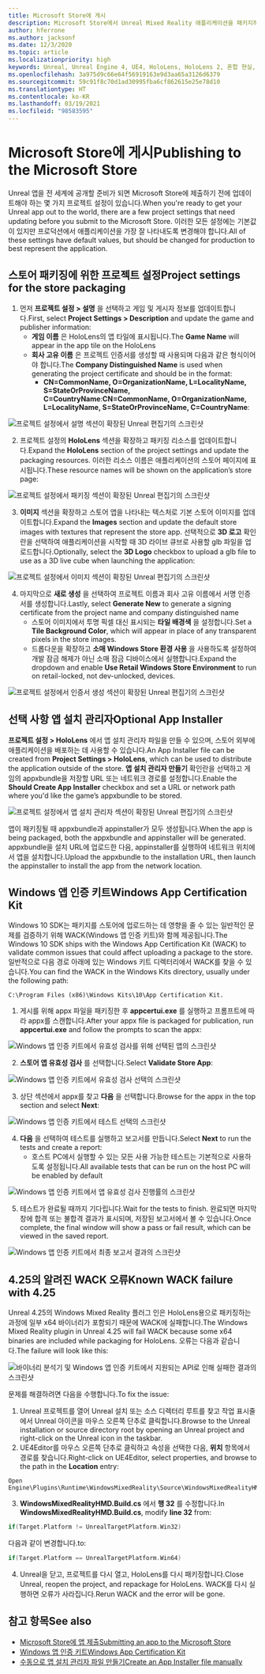 ```yaml
---
title: Microsoft Store에 게시
description: Microsoft Store에서 Unreal Mixed Reality 애플리케이션을 패키지하고, 인증하고, 게시하는 방법에 대해 알아봅니다.
author: hferrone
ms.author: jacksonf
ms.date: 12/3/2020
ms.topic: article
ms.localizationpriority: high
keywords: Unreal, Unreal Engine 4, UE4, HoloLens, HoloLens 2, 혼합 현실, 개발, 문서화, 가이드, 기능, 혼합 현실 헤드셋, windows mixed reality 헤드셋, 가상 현실 헤드셋, 게시, 배포, Microsoft store
ms.openlocfilehash: 3a975d9c66e64f56919163e9d3aa65a3126d6379
ms.sourcegitcommit: 59c91f8c70d1ad30995fba6cf862615e25e78d10
ms.translationtype: HT
ms.contentlocale: ko-KR
ms.lasthandoff: 03/19/2021
ms.locfileid: "98583595"
---
```

# <a name="publishing-to-the-microsoft-store"></a><span data-ttu-id="7beb3-104">Microsoft Store에 게시</span><span class="sxs-lookup"><span data-stu-id="7beb3-104">Publishing to the Microsoft Store</span></span>

<span data-ttu-id="7beb3-105">Unreal 앱을 전 세계에 공개할 준비가 되면 Microsoft Store에 제출하기 전에 업데이트해야 하는 몇 가지 프로젝트 설정이 있습니다.</span><span class="sxs-lookup"><span data-stu-id="7beb3-105">When you're ready to get your Unreal app out to the world, there are a few project settings that need updating before you submit to the Microsoft Store.</span></span> <span data-ttu-id="7beb3-106">이러한 모든 설정에는 기본값이 있지만 프로덕션에서 애플리케이션을 가장 잘 나타내도록 변경해야 합니다.</span><span class="sxs-lookup"><span data-stu-id="7beb3-106">All of these settings have default values, but should be changed for production to best represent the application.</span></span>

## <a name="project-settings-for-the-store-packaging"></a><span data-ttu-id="7beb3-107">스토어 패키징에 위한 프로젝트 설정</span><span class="sxs-lookup"><span data-stu-id="7beb3-107">Project settings for the store packaging</span></span>

1. <span data-ttu-id="7beb3-108">먼저 **프로젝트 설정 > 설명** 을 선택하고 게임 및 게시자 정보를 업데이트합니다.</span><span class="sxs-lookup"><span data-stu-id="7beb3-108">First, select **Project Settings > Description** and update the game and publisher information:</span></span> 
    * <span data-ttu-id="7beb3-109">**게임 이름** 은 HoloLens의 앱 타일에 표시됩니다.</span><span class="sxs-lookup"><span data-stu-id="7beb3-109">The **Game Name** will appear in the app tile on the HoloLens</span></span>
    * <span data-ttu-id="7beb3-110">**회사 고유 이름** 은 프로젝트 인증서를 생성할 때 사용되며 다음과 같은 형식이어야 합니다.</span><span class="sxs-lookup"><span data-stu-id="7beb3-110">The **Company Distinguished Name** is used when generating the project certificate and should be in the format:</span></span> 
        * <span data-ttu-id="7beb3-111">**CN=CommonName, O=OrganizationName, L=LocalityName, S=StateOrProvinceName, C=CountryName**:</span><span class="sxs-lookup"><span data-stu-id="7beb3-111">**CN=CommonName, O=OrganizationName, L=LocalityName, S=StateOrProvinceName, C=CountryName**:</span></span>

![프로젝트 설정에서 설명 섹션이 확장된 Unreal 편집기의 스크린샷](images/unreal-publishing-img-01.png)

2. <span data-ttu-id="7beb3-113">프로젝트 설정의 **HoloLens** 섹션을 확장하고 패키징 리소스를 업데이트합니다.</span><span class="sxs-lookup"><span data-stu-id="7beb3-113">Expand the **HoloLens** section of the project settings and update the packaging resources.</span></span>  <span data-ttu-id="7beb3-114">이러한 리소스 이름은 애플리케이션의 스토어 페이지에 표시됩니다.</span><span class="sxs-lookup"><span data-stu-id="7beb3-114">These resource names will be shown on the application’s store page:</span></span>

![프로젝트 설정에서 패키징 섹션이 확장된 Unreal 편집기의 스크린샷](images/unreal-publishing-img-02.png)

3. <span data-ttu-id="7beb3-116">**이미지** 섹션을 확장하고 스토어 앱을 나타내는 텍스처로 기본 스토어 이미지를 업데이트합니다.</span><span class="sxs-lookup"><span data-stu-id="7beb3-116">Expand the **Images** section and update the default store images with textures that represent the store app.</span></span>  <span data-ttu-id="7beb3-117">선택적으로 **3D 로고** 확인란을 선택하여 애플리케이션을 시작할 때 3D 라이브 큐브로 사용할 glb 파일을 업로드합니다.</span><span class="sxs-lookup"><span data-stu-id="7beb3-117">Optionally, select the **3D Logo** checkbox to upload a glb file to use as a 3D live cube when launching the application:</span></span>

![프로젝트 설정에서 이미지 섹션이 확장된 Unreal 편집기의 스크린샷](images/unreal-publishing-img-03.png)

4. <span data-ttu-id="7beb3-119">마지막으로 **새로 생성** 을 선택하여 프로젝트 이름과 회사 고유 이름에서 서명 인증서를 생성합니다.</span><span class="sxs-lookup"><span data-stu-id="7beb3-119">Lastly, select **Generate New** to generate a signing certificate from the project name and company distinguished name</span></span>  
    * <span data-ttu-id="7beb3-120">스토어 이미지에서 투명 픽셀 대신 표시되는 **타일 배경색** 을 설정합니다.</span><span class="sxs-lookup"><span data-stu-id="7beb3-120">Set a **Tile Background Color**, which will appear in place of any transparent pixels in the store images.</span></span>
    * <span data-ttu-id="7beb3-121">드롭다운을 확장하고 **소매 Windows Store 환경 사용** 을 사용하도록 설정하여 개발 잠금 해제가 아닌 소매 잠금 디바이스에서 실행합니다.</span><span class="sxs-lookup"><span data-stu-id="7beb3-121">Expand the dropdown and enable **Use Retail Windows Store Environment** to run on retail-locked, not dev-unlocked, devices.</span></span>

![프로젝트 설정에서 인증서 생성 섹션이 확장된 Unreal 편집기의 스크린샷](images/unreal-publishing-img-04.png)

## <a name="optional-app-installer"></a><span data-ttu-id="7beb3-123">선택 사항 앱 설치 관리자</span><span class="sxs-lookup"><span data-stu-id="7beb3-123">Optional App Installer</span></span>

<span data-ttu-id="7beb3-124">**프로젝트 설정 > HoloLens** 에서 앱 설치 관리자 파일을 만들 수 있으며, 스토어 외부에 애플리케이션을 배포하는 데 사용할 수 있습니다.</span><span class="sxs-lookup"><span data-stu-id="7beb3-124">An App Installer file can be created from **Project Settings > HoloLens**, which can be used to distribute the application outside of the store.</span></span>  <span data-ttu-id="7beb3-125">**앱 설치 관리자 만들기** 확인란을 선택하고 게임의 appxbundle을 저장할 URL 또는 네트워크 경로를 설정합니다.</span><span class="sxs-lookup"><span data-stu-id="7beb3-125">Enable the **Should Create App Installer** checkbox and set a URL or network path where you'd like the game’s appxbundle to be stored.</span></span>  

![프로젝트 설정에서 앱 설치 관리자 섹션이 확장된 Unreal 편집기의 스크린샷](images/unreal-publishing-img-05.png)

<span data-ttu-id="7beb3-127">앱이 패키징될 때 appxbundle과 appinstaller가 모두 생성됩니다.</span><span class="sxs-lookup"><span data-stu-id="7beb3-127">When the app is being packaged, both the appxbundle and appinstaller will be generated.</span></span>  <span data-ttu-id="7beb3-128">appxbundle을 설치 URL에 업로드한 다음, appinstaller를 실행하여 네트워크 위치에서 앱을 설치합니다.</span><span class="sxs-lookup"><span data-stu-id="7beb3-128">Upload the appxbundle to the installation URL, then launch the appinstaller to install the app from the network location.</span></span>

## <a name="windows-app-certification-kit"></a><span data-ttu-id="7beb3-129">Windows 앱 인증 키트</span><span class="sxs-lookup"><span data-stu-id="7beb3-129">Windows App Certification Kit</span></span>

<span data-ttu-id="7beb3-130">Windows 10 SDK는 패키지를 스토어에 업로드하는 데 영향을 줄 수 있는 일반적인 문제를 검증하기 위해 WACK(Windows 앱 인증 키트)와 함께 제공됩니다.</span><span class="sxs-lookup"><span data-stu-id="7beb3-130">The Windows 10 SDK ships with the Windows App Certification Kit (WACK) to validate common issues that could affect uploading a package to the store.</span></span>  <span data-ttu-id="7beb3-131">일반적으로 다음 경로 아래에 있는 Windows 키트 디렉터리에서 WACK를 찾을 수 있습니다.</span><span class="sxs-lookup"><span data-stu-id="7beb3-131">You can find the WACK in the Windows Kits directory, usually under the following path:</span></span> 

```
C:\Program Files (x86)\Windows Kits\10\App Certification Kit.
```

1. <span data-ttu-id="7beb3-132">게시를 위해 appx 파일을 패키징한 후 **appcertui.exe** 를 실행하고 프롬프트에 따라 appx를 스캔합니다.</span><span class="sxs-lookup"><span data-stu-id="7beb3-132">After your appx file is packaged for publication, run **appcertui.exe** and follow the prompts to scan the appx:</span></span>

![Windows 앱 인증 키트에서 유효성 검사를 위해 선택된 앱의 스크린샷](images/unreal-publishing-img-06.png)

2. <span data-ttu-id="7beb3-134">**스토어 앱 유효성 검사** 를 선택합니다.</span><span class="sxs-lookup"><span data-stu-id="7beb3-134">Select **Validate Store App**:</span></span>

![Windows 앱 인증 키트에서 유효성 검사 선택의 스크린샷](images/unreal-publishing-img-07.png)

3. <span data-ttu-id="7beb3-136">상단 섹션에서 appx를 찾고 **다음** 을 선택합니다.</span><span class="sxs-lookup"><span data-stu-id="7beb3-136">Browse for the appx in the top section and select **Next**:</span></span>

![Windows 앱 인증 키트에서 테스트 선택의 스크린샷](images/unreal-publishing-img-08.png)

4. <span data-ttu-id="7beb3-138">**다음** 을 선택하여 테스트를 실행하고 보고서를 만듭니다.</span><span class="sxs-lookup"><span data-stu-id="7beb3-138">Select **Next** to run the tests and create a report:</span></span>
    * <span data-ttu-id="7beb3-139">호스트 PC에서 실행할 수 있는 모든 사용 가능한 테스트는 기본적으로 사용하도록 설정됩니다.</span><span class="sxs-lookup"><span data-stu-id="7beb3-139">All available tests that can be run on the host PC will be enabled by default</span></span>

![Windows 앱 인증 키트에서 앱 유효성 검사 진행률의 스크린샷](images/unreal-publishing-img-09.png)

5. <span data-ttu-id="7beb3-141">테스트가 완료될 때까지 기다립니다.</span><span class="sxs-lookup"><span data-stu-id="7beb3-141">Wait for the tests to finish.</span></span> <span data-ttu-id="7beb3-142">완료되면 마지막 창에 합격 또는 불합격 결과가 표시되며, 저장된 보고서에서 볼 수 있습니다.</span><span class="sxs-lookup"><span data-stu-id="7beb3-142">Once complete, the final window will show a pass or fail result, which can be viewed in the saved report.</span></span>

![Windows 앱 인증 키트에서 최종 보고서 결과의 스크린샷](images/unreal-publishing-img-10.png)

## <a name="known-wack-failure-with-425"></a><span data-ttu-id="7beb3-144">4\.25의 알려진 WACK 오류</span><span class="sxs-lookup"><span data-stu-id="7beb3-144">Known WACK failure with 4.25</span></span>

<span data-ttu-id="7beb3-145">Unreal 4.25의 Windows Mixed Reality 플러그 인은 HoloLens용으로 패키징하는 과정에 일부 x64 바이너리가 포함되기 때문에 WACK에 실패합니다.</span><span class="sxs-lookup"><span data-stu-id="7beb3-145">The Windows Mixed Reality plugin in Unreal 4.25 will fail WACK because some x64 binaries are included while packaging for HoloLens.</span></span> <span data-ttu-id="7beb3-146">오류는 다음과 같습니다.</span><span class="sxs-lookup"><span data-stu-id="7beb3-146">The failure will look like this:</span></span>

![바이너리 분석기 및 Windows 앱 인증 키트에서 지원되는 API로 인해 실패한 결과의 스크린샷](images/unreal-publishing-img-11.png)

<span data-ttu-id="7beb3-148">문제를 해결하려면 다음을 수행합니다.</span><span class="sxs-lookup"><span data-stu-id="7beb3-148">To fix the issue:</span></span>
1. <span data-ttu-id="7beb3-149">Unreal 프로젝트를 열어 Unreal 설치 또는 소스 디렉터리 루트를 찾고 작업 표시줄에서 Unreal 아이콘을 마우스 오른쪽 단추로 클릭합니다.</span><span class="sxs-lookup"><span data-stu-id="7beb3-149">Browse to the Unreal installation or source directory root by opening an Unreal project and right-click on the Unreal icon in the taskbar.</span></span>
2. <span data-ttu-id="7beb3-150">UE4Editor를 마우스 오른쪽 단추로 클릭하고 속성을 선택한 다음, **위치** 항목에서 경로를 찾습니다.</span><span class="sxs-lookup"><span data-stu-id="7beb3-150">Right-click on UE4Editor, select properties, and browse to the path in the **Location** entry:</span></span>

```
Open Engine\Plugins\Runtime\WindowsMixedReality\Source\WindowsMixedRealityHMD\WindowsMixedRealityHMD.Build.cs.
```

3. <span data-ttu-id="7beb3-151">**WindowsMixedRealityHMD.Build.cs** 에서 **행 32** 를 수정합니다.</span><span class="sxs-lookup"><span data-stu-id="7beb3-151">In **WindowsMixedRealityHMD.Build.cs**, modify **line 32** from:</span></span>

```cpp
if(Target.Platform != UnrealTargetPlatform.Win32)
```

<span data-ttu-id="7beb3-152">다음과 같이 변경합니다.</span><span class="sxs-lookup"><span data-stu-id="7beb3-152">to:</span></span>

```cpp
if(Target.Platform == UnrealTargetPlatform.Win64)

```

4. <span data-ttu-id="7beb3-153">Unreal을 닫고, 프로젝트를 다시 열고, HoloLens를 다시 패키징합니다.</span><span class="sxs-lookup"><span data-stu-id="7beb3-153">Close Unreal, reopen the project, and repackage for HoloLens.</span></span>  <span data-ttu-id="7beb3-154">WACK를 다시 실행하면 오류가 사라집니다.</span><span class="sxs-lookup"><span data-stu-id="7beb3-154">Rerun WACK and the error will be gone.</span></span> 

## <a name="see-also"></a><span data-ttu-id="7beb3-155">참고 항목</span><span class="sxs-lookup"><span data-stu-id="7beb3-155">See also</span></span>

* [<span data-ttu-id="7beb3-156">Microsoft Store에 앱 제출</span><span class="sxs-lookup"><span data-stu-id="7beb3-156">Submitting an app to the Microsoft Store</span></span>](../../distribute/submitting-an-app-to-the-microsoft-store.md)
* [<span data-ttu-id="7beb3-157">Windows 앱 인증 키트</span><span class="sxs-lookup"><span data-stu-id="7beb3-157">Windows App Certification Kit</span></span>](https://developer.microsoft.com/windows/downloads/app-certification-kit)
* [<span data-ttu-id="7beb3-158">수동으로 앱 설치 관리자 파일 만들기</span><span class="sxs-lookup"><span data-stu-id="7beb3-158">Create an App Installer file manually</span></span>](/windows/msix/app-installer/how-to-create-appinstaller-file)